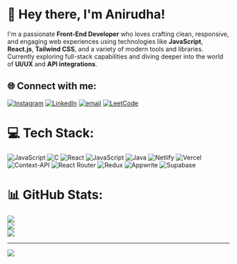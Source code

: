 # 👋 Hey there, I'm Anirudha!

I'm a passionate **Front-End Developer** who loves crafting clean, responsive, and engaging web experiences using technologies like **JavaScript**, **React.js**, **Tailwind CSS**, and a variety of modern tools and libraries. Currently exploring full-stack capabilities and diving deeper into the world of **UI/UX** and **API integrations**.


## 🌐 Connect with me:
[![Instagram](https://img.shields.io/badge/Instagram-%23E4405F.svg?logo=Instagram&logoColor=white)](https://instagram.com/anirudha_.k) [![LinkedIn](https://img.shields.io/badge/LinkedIn-%230077B5.svg?logo=linkedin&logoColor=white)](https://linkedin.com/in/kashidanirudha) [![email](https://img.shields.io/badge/Email-D14836?logo=gmail&logoColor=white)](mailto:kashidanirudha@gmail.com)  [![LeetCode](https://img.shields.io/badge/LeetCode-%23FFA116.svg?logo=leetcode&logoColor=white)](https://leetcode.com/u/kashidAnirudha/)


# 💻 Tech Stack:
![JavaScript](https://img.shields.io/badge/javascript-%23323330.svg?style=for-the-badge&logo=javascript&logoColor=%23F7DF1E) ![C](https://img.shields.io/badge/c-%2300599C.svg?style=for-the-badge&logo=c&logoColor=white) ![React](https://img.shields.io/badge/react-%2320232a.svg?style=for-the-badge&logo=react&logoColor=%2361DAFB) ![JavaScript](https://img.shields.io/badge/javascript-%23323330.svg?style=for-the-badge&logo=javascript&logoColor=%23F7DF1E) ![Java](https://img.shields.io/badge/java-%23ED8B00.svg?style=for-the-badge&logo=openjdk&logoColor=white) ![Netlify](https://img.shields.io/badge/netlify-%23000000.svg?style=for-the-badge&logo=netlify&logoColor=#00C7B7) ![Vercel](https://img.shields.io/badge/vercel-%23000000.svg?style=for-the-badge&logo=vercel&logoColor=white) ![Context-API](https://img.shields.io/badge/Context--Api-000000?style=for-the-badge&logo=react) ![React Router](https://img.shields.io/badge/React_Router-CA4245?style=for-the-badge&logo=react-router&logoColor=white) ![Redux](https://img.shields.io/badge/redux-%23593d88.svg?style=for-the-badge&logo=redux&logoColor=white) ![Appwrite](https://img.shields.io/badge/Appwrite-%23FD366E.svg?style=for-the-badge&logo=appwrite&logoColor=white) ![Supabase](https://img.shields.io/badge/Supabase-3ECF8E?style=for-the-badge&logo=supabase&logoColor=white)
# 📊 GitHub Stats:
![](https://github-readme-stats.vercel.app/api?username=Anirudhakashid&theme=transparent&hide_border=false&include_all_commits=false&count_private=false)<br/>
![](https://nirzak-streak-stats.vercel.app/?user=Anirudhakashid&theme=transparent&hide_border=false)<br/>
![](https://github-readme-stats.vercel.app/api/top-langs/?username=Anirudhakashid&theme=transparent&hide_border=false&include_all_commits=false&count_private=false&layout=compact)

---
[![](https://visitcount.itsvg.in/api?id=Anirudhakashid&icon=0&color=0)](https://visitcount.itsvg.in)

